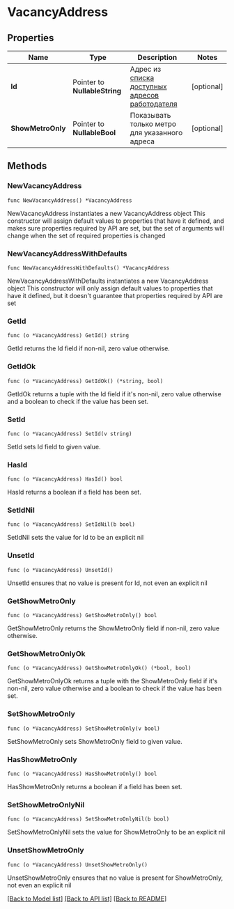 # VacancyAddress

## Properties

Name | Type | Description | Notes
------------ | ------------- | ------------- | -------------
**Id** | Pointer to **NullableString** | Адрес из [списка доступных адресов работодателя](#tag/Adresa-rabotodatelya/operation/get-employer-addresses) | [optional] 
**ShowMetroOnly** | Pointer to **NullableBool** | Показывать только метро для указанного адреса | [optional] 

## Methods

### NewVacancyAddress

`func NewVacancyAddress() *VacancyAddress`

NewVacancyAddress instantiates a new VacancyAddress object
This constructor will assign default values to properties that have it defined,
and makes sure properties required by API are set, but the set of arguments
will change when the set of required properties is changed

### NewVacancyAddressWithDefaults

`func NewVacancyAddressWithDefaults() *VacancyAddress`

NewVacancyAddressWithDefaults instantiates a new VacancyAddress object
This constructor will only assign default values to properties that have it defined,
but it doesn't guarantee that properties required by API are set

### GetId

`func (o *VacancyAddress) GetId() string`

GetId returns the Id field if non-nil, zero value otherwise.

### GetIdOk

`func (o *VacancyAddress) GetIdOk() (*string, bool)`

GetIdOk returns a tuple with the Id field if it's non-nil, zero value otherwise
and a boolean to check if the value has been set.

### SetId

`func (o *VacancyAddress) SetId(v string)`

SetId sets Id field to given value.

### HasId

`func (o *VacancyAddress) HasId() bool`

HasId returns a boolean if a field has been set.

### SetIdNil

`func (o *VacancyAddress) SetIdNil(b bool)`

 SetIdNil sets the value for Id to be an explicit nil

### UnsetId
`func (o *VacancyAddress) UnsetId()`

UnsetId ensures that no value is present for Id, not even an explicit nil
### GetShowMetroOnly

`func (o *VacancyAddress) GetShowMetroOnly() bool`

GetShowMetroOnly returns the ShowMetroOnly field if non-nil, zero value otherwise.

### GetShowMetroOnlyOk

`func (o *VacancyAddress) GetShowMetroOnlyOk() (*bool, bool)`

GetShowMetroOnlyOk returns a tuple with the ShowMetroOnly field if it's non-nil, zero value otherwise
and a boolean to check if the value has been set.

### SetShowMetroOnly

`func (o *VacancyAddress) SetShowMetroOnly(v bool)`

SetShowMetroOnly sets ShowMetroOnly field to given value.

### HasShowMetroOnly

`func (o *VacancyAddress) HasShowMetroOnly() bool`

HasShowMetroOnly returns a boolean if a field has been set.

### SetShowMetroOnlyNil

`func (o *VacancyAddress) SetShowMetroOnlyNil(b bool)`

 SetShowMetroOnlyNil sets the value for ShowMetroOnly to be an explicit nil

### UnsetShowMetroOnly
`func (o *VacancyAddress) UnsetShowMetroOnly()`

UnsetShowMetroOnly ensures that no value is present for ShowMetroOnly, not even an explicit nil

[[Back to Model list]](../README.md#documentation-for-models) [[Back to API list]](../README.md#documentation-for-api-endpoints) [[Back to README]](../README.md)


